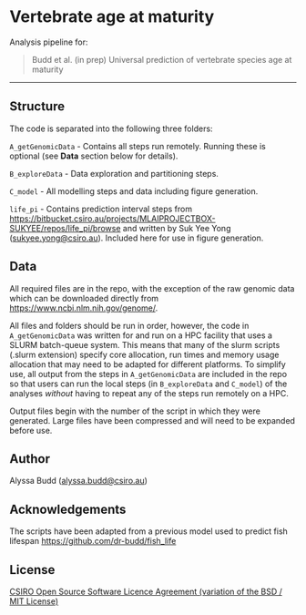 # Vertebrate age at maturity 

Analysis pipeline for:

>Budd et al. (in prep) Universal prediction of vertebrate species age at maturity

---

## Structure

The code is separated into the following three folders:

`A_getGenomicData` - Contains all steps run remotely. Running these is optional (see **Data** section below for details).

`B_exploreData` - Data exploration and partitioning steps. 

`C_model` - All modelling steps and data including figure generation.

`life_pi` - Contains prediction interval steps from https://bitbucket.csiro.au/projects/MLAIPROJECTBOX-SUKYEE/repos/life_pi/browse and written by Suk Yee Yong (sukyee.yong@csiro.au). Included here for use in figure generation.  

## Data

All required files are in the repo, with the exception of the raw genomic data which can be downloaded directly from https://www.ncbi.nlm.nih.gov/genome/.

All files and folders should be run in order, however, the code in `A_getGenomicData` was written for and run on a HPC facility that uses a SLURM batch-queue system. This means that many of the slurm scripts (.slurm extension) specify core allocation, run times and memory usage allocation that may need to be adapted for different platforms. To simplify use, all output from the steps in `A_getGenomicData` are included in the repo so that users can run the local steps (in `B_exploreData` and `C_model`) of the analyses *without* having to repeat any of the steps run remotely on a HPC. 

Output files begin with the number of the script in which they were generated. Large files have been compressed and will need to be expanded before use. 

## Author
Alyssa Budd (alyssa.budd@csiro.au)

## Acknowledgements
The scripts have been adapted from a previous model used to predict fish lifespan https://github.com/dr-budd/fish_life

## License
[CSIRO Open Source Software Licence Agreement (variation of the BSD / MIT License)](LICENSE.txt)

